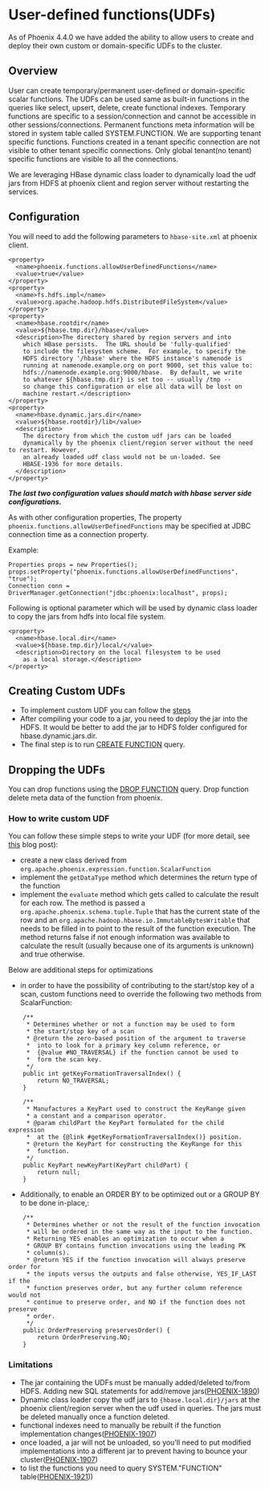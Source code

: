 # User-defined functions(UDFs)

As of Phoenix 4.4.0 we have added the ability to allow users to create and deploy
their own custom or domain-specific UDFs to the cluster.

## Overview

User can create temporary/permanent user-defined or domain-specific scalar functions.
The UDFs can be used same as built-in functions in the queries like select, upsert, 
delete, create functional indexes. Temporary functions are specific to a session/connection
and cannot be accessible in other sessions/connections. Permanent functions meta information
will be stored in system table called SYSTEM.FUNCTION. We are supporting tenant specific
functions. Functions created in a tenant specific connection are not visible to other 
tenant specific connections. Only global tenant(no tenant) specific functions are visible 
to all the connections.

We are leveraging HBase dynamic class loader to dynamically load the udf jars from HDFS 
at phoenix client and region server without restarting the services.

## Configuration

You will need to add the following parameters to `hbase-site.xml` at phoenix client.

```
<property>
  <name>phoenix.functions.allowUserDefinedFunctions</name>
  <value>true</value>
</property>
<property>
  <name>fs.hdfs.impl</name>
  <value>org.apache.hadoop.hdfs.DistributedFileSystem</value>
</property>
<property>
  <name>hbase.rootdir</name>
  <value>${hbase.tmp.dir}/hbase</value>
  <description>The directory shared by region servers and into
    which HBase persists.  The URL should be 'fully-qualified'
    to include the filesystem scheme.  For example, to specify the
    HDFS directory '/hbase' where the HDFS instance's namenode is
    running at namenode.example.org on port 9000, set this value to:
    hdfs://namenode.example.org:9000/hbase.  By default, we write
    to whatever ${hbase.tmp.dir} is set too -- usually /tmp --
    so change this configuration or else all data will be lost on
    machine restart.</description>
</property>
<property>
  <name>hbase.dynamic.jars.dir</name>
  <value>${hbase.rootdir}/lib</value>
  <description>
    The directory from which the custom udf jars can be loaded
    dynamically by the phoenix client/region server without the need to restart. However,
    an already loaded udf class would not be un-loaded. See
    HBASE-1936 for more details.
  </description>
</property>
```
<b><em>The last two configuration values should match with hbase server side configurations.</em></b>

As with other configuration properties, The property <code>phoenix.functions.allowUserDefinedFunctions</code>
may be specified at JDBC connection time as a connection property.

Example:

```
Properties props = new Properties();
props.setProperty("phoenix.functions.allowUserDefinedFunctions", "true");
Connection conn = DriverManager.getConnection("jdbc:phoenix:localhost", props);
```

Following is optional parameter which will be used by dynamic class loader 
to copy the jars from hdfs into local file system.

```
<property>
  <name>hbase.local.dir</name>
  <value>${hbase.tmp.dir}/local/</value>
  <description>Directory on the local filesystem to be used
    as a local storage.</description>
</property>
```


## Creating Custom UDFs

* To implement custom UDF you can follow the [steps](#How_to_write_custom_UDF) 
* After compiling your code to a jar, you need to deploy the jar into the HDFS. 
It would be better to add the jar to HDFS folder configured for hbase.dynamic.jars.dir.
* The final step is to run [CREATE FUNCTION](language/index.html#create_function) query.

## Dropping the UDFs

You can drop functions using the [DROP FUNCTION](language/index.html#drop_function) query. 
Drop function delete meta data of the function from phoenix.

### How to write custom UDF

You can follow these simple steps to write your UDF (for more detail, see 
[this](http://phoenix-hbase.blogspot.in/2013/04/how-to-add-your-own-built-in-function.html) blog post):

* create a new class derived from <code>org.apache.phoenix.expression.function.ScalarFunction</code>
* implement the <code>getDataType</code> method which determines the return type of the function
* implement the <code>evaluate</code> method which gets called to calculate the result for each row. 
The method is passed a <code>org.apache.phoenix.schema.tuple.Tuple</code> that has the current state 
of the row and an <code>org.apache.hadoop.hbase.io.ImmutableBytesWritable</code> that needs to be 
filled in to point to the result of the function execution. The method returns false if not enough 
information was available to calculate the result (usually because one of its arguments is unknown) 
and true otherwise.

Below are additional steps for optimizations 

* in order to have the possibility of contributing to the start/stop key of a scan, 
custom functions need to override the following two methods from ScalarFunction:

```
    /**
     * Determines whether or not a function may be used to form
     * the start/stop key of a scan
     * @return the zero-based position of the argument to traverse
     *  into to look for a primary key column reference, or
     *  {@value #NO_TRAVERSAL} if the function cannot be used to
     *  form the scan key.
     */
    public int getKeyFormationTraversalIndex() {
        return NO_TRAVERSAL;
    }

    /**
     * Manufactures a KeyPart used to construct the KeyRange given
     * a constant and a comparison operator.
     * @param childPart the KeyPart formulated for the child expression
     *  at the {@link #getKeyFormationTraversalIndex()} position.
     * @return the KeyPart for constructing the KeyRange for this
     *  function.
     */
    public KeyPart newKeyPart(KeyPart childPart) {
        return null;
    }
```
* Additionally, to enable an ORDER BY to be optimized out or a GROUP BY to be done in-place,:

```
    /**
     * Determines whether or not the result of the function invocation
     * will be ordered in the same way as the input to the function.
     * Returning YES enables an optimization to occur when a
     * GROUP BY contains function invocations using the leading PK
     * column(s).
     * @return YES if the function invocation will always preserve order for
     * the inputs versus the outputs and false otherwise, YES_IF_LAST if the
     * function preserves order, but any further column reference would not
     * continue to preserve order, and NO if the function does not preserve
     * order.
     */
    public OrderPreserving preservesOrder() {
        return OrderPreserving.NO;
    }
```

### Limitations
* The jar containing the UDFs must be manually added/deleted to/from HDFS. Adding new SQL statements for add/remove jars([PHOENIX-1890](https://issues.apache.org/jira/browse/PHOENIX-1890))
* Dynamic class loader copy the udf jars to <code>{hbase.local.dir}/jars</code> at the phoenix client/region server when the udf used in queries. The jars must be deleted manually once a function deleted.
* functional indexes need to manually be rebuilt if the function implementation changes([PHOENIX-1907](https://issues.apache.org/jira/browse/PHOENIX-1907))
* once loaded, a jar will not be unloaded, so you'll need to put modified implementations into a different jar to prevent having to bounce your cluster([PHOENIX-1907](https://issues.apache.org/jira/browse/PHOENIX-1907))
* to list the functions you need to query SYSTEM."FUNCTION" table([PHOENIX-1921](https://issues.apache.org/jira/browse/PHOENIX-1921)))
